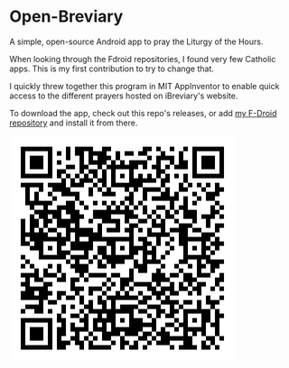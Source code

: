# Open-Breviary
A simple, open-source Android app to pray the Liturgy of the Hours.


When looking through the Fdroid repositories, I found very few Catholic apps. This is my first contribution to try to change that.

I quickly threw together this program in MIT AppInventor to enable quick access to the different prayers hosted on iBreviary's website.

To download the app, check out this repo's releases, or add [my F-Droid repository](https://github.com/2br-2b/Fdroid-repo) and install it from there.

<img src="https://github.com/2br-2b/Fdroid-repo/raw/master/QR%20code.svg">
